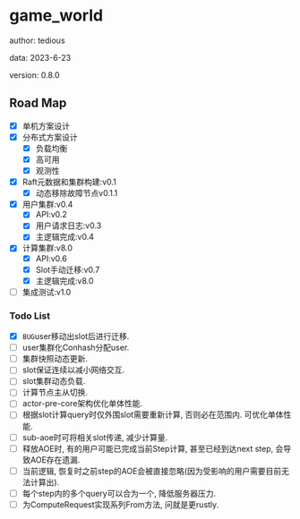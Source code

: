 # game_world

author: tedious

data: 2023-6-23

version: 0.8.0

## Road Map

- [x] 单机方案设计
- [x] 分布式方案设计
  - [x] 负载均衡
  - [x] 高可用
  - [x] 观测性
- [x] Raft元数据和集群构建:v0.1
  - [x] 动态移除故障节点v0.1.1
- [x] 用户集群:v0.4
  - [x] API:v0.2
  - [x] 用户请求日志:v0.3
  - [x] 主逻辑完成:v0.4
- [x] 计算集群:v8.0
  - [x] API:v0.6
  - [x] Slot手动迁移:v0.7
  - [x] 主逻辑完成:v8.0
- [ ] 集成测试:v1.0

### Todo List

- [x] `BUG`user移动出slot后进行迁移.
- [ ] user集群化Conhash分配user.
- [ ] 集群快照动态更新.
- [ ] slot保证连续以减小网络交互.
- [ ] slot集群动态负载.
- [ ] 计算节点主从切换.
- [ ] actor-pre-core架构优化单体性能.
- [ ] 根据slot计算query时仅外围slot需要重新计算, 否则必在范围内. 可优化单体性能.
- [ ] sub-aoe时可将相关slot传递, 减少计算量.
- [ ] 释放AOE时, 有的用户可能已完成当前Step计算, 甚至已经到达next step, 会导致AOE存在遗漏.
- [ ] 当前逻辑, 恢复时之前step的AOE会被直接忽略(因为受影响的用户需要目前无法计算出).
- [ ] 每个step内的多个query可以合为一个, 降低服务器压力.
- [ ] 为ComputeRequest实现系列From方法, 问就是更rustly.
